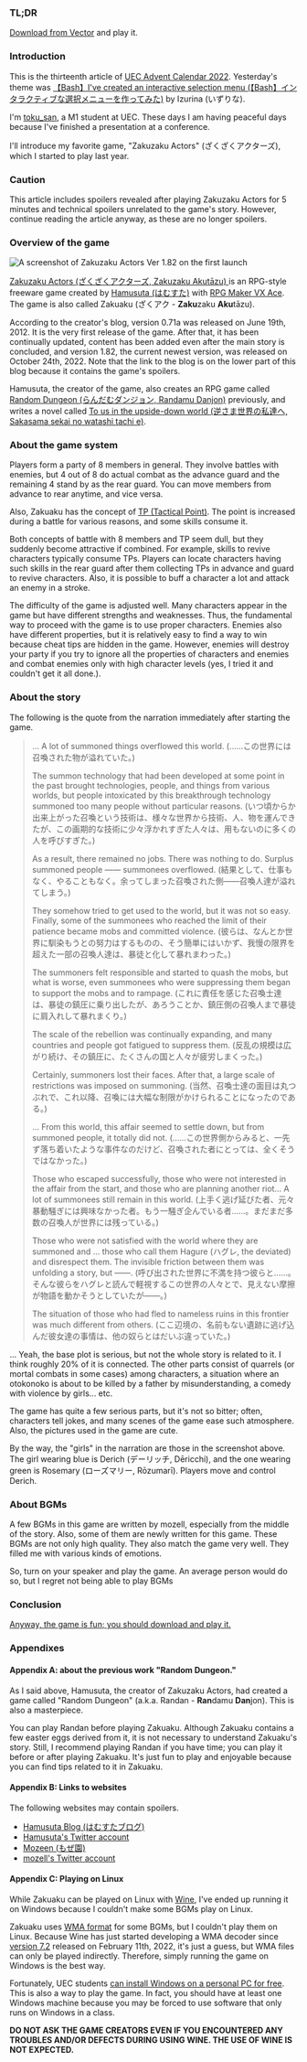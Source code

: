 <!--
### TL;DR
-->

### TL;DR

<!--
[Vectorのダウンロードページ](https://www.vector.co.jp/soft/dl/winnt/game/se508809.html)からダウンロードしてプレイしましょう．
-->

[Download from Vector](https://www.vector.co.jp/soft/dl/winnt/game/se508809.html) and play it.

<!--
### はじめに
-->

### Introduction

<!--
この記事は[UEC Advent Calendar 2022](https://adventar.org/calendars/7581)の13日目の記事です．昨日はいずりなさんによる，[【Bash】インタラクティブな選択メニューを作ってみた](https://izurina.dev/post/uec-advent2022/)でした．
-->

This is the thirteenth article of [UEC Advent Calendar 2022](https://adventar.org/calendars/7581). Yesterday's theme was [【Bash】I've created an interactive selection menu (【Bash】インタラクティブな選択メニューを作ってみた)](https://izurina.dev/post/uec-advent2022/) by Izurina (いずりな).

<!--
現在電通大M1の[toku\_san](https://keybase.io/toku_san/)です．最近学会発表を終えたので，かなり平穏な日々を過ごしています．
-->

I'm [toku\_san](https://keybase.io/toku_san/), a M1 student at UEC. These days I am having peaceful days because I've finished a presentation at a conference.

<!--
この記事では，私が去年からプレイし始めて，いつの間にかハマってしまったゲーム「ざくざくアクターズ」の紹介をしたいと思います．
-->

I'll introduce my favorite game, "Zakuzaku Actors" (ざくざくアクターズ), which I started to play last year.

<!--
### 注意
-->

### Caution

<!--
この記事にはざくざくアクターズを始めからプレイして5分くらいすればわかるネタバレと，ゲームのストーリーには全く関係のない技術的なネタバレが存在します．でもそんなものはやネタバレではないので気にせず読み続けてください．
-->

This article includes spoilers revealed after playing Zakuzaku Actors for 5 minutes and technical spoilers unrelated to the game's story. However, continue reading the article anyway, as these are no longer spoilers.

<!--
### ゲームの概要
-->

### Overview of the game

<!--
![ざくざくアクターズVer1.82を初回起動した直後のスクリーンショット](top_screenshot.png)
-->

![A screenshot of Zakuzaku Actors Ver 1.82 on the first launch](top_screenshot.png)

<!--
[ざくざくアクターズ](https://www.vector.co.jp/soft/winnt/game/se508809.html)は，[はむすた](https://www.vector.co.jp/vpack/browse/person/an051865.html)氏によって[RPGツクール VX Ace](https://rpgmakerofficial.com/product/products/rpgvxace/index/)で制作されたRPG形式のフリーゲームです．縮めてざくアクとも呼ばれています．
-->

[Zakuzaku Actors (ざくざくアクターズ, Zakuzaku Akuta&#772;zu) ](https://www.vector.co.jp/soft/winnt/game/se508809.html)is an RPG-style freeware game created by [Hamusuta (はむすた)](https://www.vector.co.jp/vpack/browse/person/an051865.html) with [RPG Maker VX Ace](https://rpgmakerofficial.com/product/products/rpgvxace/index/). The game is also called Zakuaku (ざくアク - **Zaku**zaku **Aku**ta&#772;zu).

<!--
作者ブログによれば，2012年6月19日にバージョン0.71aが公開されました．これがこのゲームの初めての公開となります．その後更新を続け，メインストーリーが完結したあともコンテンツの追加が続き，この記事の執筆当時最新版であるバージョン1.82が2022年10月24日に公開されました．なお，作者ブログにはゲームのネタバレに相当するコンテンツを含まれているため，リンクはこの記事の下部にあります．
-->

According to the creator's blog, version 0.71a was released on June 19th, 2012. It is the very first release of the game. After that, it has been continually updated, content has been added even after the main story is concluded, and version 1.82, the current newest version, was released on October 24th, 2022. Note that the link to the blog is on the lower part of this blog because it contains the game's spoilers.

<!--
製作者のはむすた氏はざくアクの他に，[らんだむダンジョン](https://www.vector.co.jp/soft/winnt/game/se482804.html)というRPGゲームを過去に製作しているほか，[逆さま世界の私達へ](https://www.pixiv.net/novel/series/1449123)という小説も執筆しています．
-->

Hamusuta, the creator of the game, also creates an RPG game called [Random Dungeon (らんだむダンジョン, Randamu Danjon)](https://www.vector.co.jp/soft/winnt/game/se482804.html) previously, and writes a novel called [To us in the upside-down world (逆さま世界の私達へ, Sakasama sekai no watashi tachi e)](https://www.pixiv.net/novel/series/1449123).

<!--
### ゲームシステムに関して
-->

### About the game system

<!--
ざくアクでは原則8人のパーティーを組みます．戦闘にも8人が関わりますが，そのうち4人が前衛として実際の戦闘を行い，残りの4人は後衛として待機します．ただし，いつでもメンバーを前衛あるいは後衛に移すことが可能です．
-->

Players form a party of 8 members in general. They involve battles with enemies, but 4 out of 8 do actual combat as the advance guard and the remaining 4 stand by as the rear guard. You can move members from advance to rear anytime, and vice versa.

<!--
また，ざくアクでは[TP（Tactical Point）](https://tkool.jp/mv/course/03.html)という概念が存在します．これは戦闘中に様々な状況下でたまるものですが，一部の技能はこれを消費します．
-->

Also, Zakuaku has the concept of [TP (Tactical Point)](https://tkool.jp/mv/course/03.html). The point is increased during a battle for various reasons, and some skills consume it.

<!--
8人制バトルとTPという概念は単独で見ると地味ですが，この2つが組み合わさるとかなり興味深くなります．例えば蘇生技は概してTPを消費するため，そのような技を持ったキャラクターがTPをためたら後衛に配置し，蘇生するタイミングで前衛に戻すといったことが可能になります．またバフ技を大量に掛けて一撃で突破するという方法も考えられます．
-->

Both concepts of battle with 8 members and TP seem dull, but they suddenly become attractive if combined. For example, skills to revive characters typically consume TPs. Players can locate characters having such skills in the rear guard after them collecting TPs in advance and guard to revive characters. Also, it is possible to buff a character a lot and attack an enemy in a stroke.

<!--
難易度は絶妙です．操作キャラクターはかなりの数が登場しますが，得意不得意はキャラクターによって異なるため，キャラクターを使い分けて攻略することが基本となっています．また敵の性質もやはりそれぞれ異なりますが，ゲーム中に攻略のための誘導が存在するため，かなり親切設計になっています．ただし敵味方の特徴を無視したゴリ押しをしようとすると，レベルがいくら高くても死にます（死にました）．
-->

The difficulty of the game is adjusted well. Many characters appear in the game but have different strengths and weaknesses. Thus, the fundamental way to proceed with the game is to use proper characters. Enemies also have different properties, but it is relatively easy to find a way to win because cheat tips are hidden in the game. However, enemies will destroy your party if you try to ignore all the properties of characters and enemies and combat enemies only with high character levels (yes, I tried it and couldn't get it all done.).

<!--
### ストーリーに関して
-->

### About the story

<!--
次に，ゲーム開始直後のナレーションを引用します．
-->

The following is the quote from the narration immediately after starting the game.

<!--
> ……この世界には召喚された物が溢れていた。
>
> いつ頃からか出来上がった召喚という技術は、様々な世界から技術、人、物を運んできたが、この画期的な技術に少々浮かれすぎた人々は、用もないのに多くの人を呼びすぎた。
>
> 結果として、仕事もなく、やることもなく。余ってしまった召喚された側――召喚人達が溢れてしまう。
>
> 彼らは、なんとか世界に馴染もうとの努力はするものの、そう簡単にはいかず、我慢の限界を超えた一部の召喚人達は、暴徒と化して暴れまわった。
>
> これに責任を感じた召喚士達は、暴徒の鎮圧に乗り出したが、あろうことか、鎮圧側の召喚人まで暴徒に肩入れして暴れまくり。
>
> 反乱の規模は広がり続け、その鎮圧に、たくさんの国と人々が疲労しまくった。
>
> 当然、召喚士達の面目は丸つぶれで、これ以降、召喚には大幅な制限がかけられることになったのである。
>
> ……この世界側からみると、一先ず落ち着いたような事件なのだけど、召喚された者にとっては、全くそうではなかった。
>
> 上手く逃げ延びた者、元々暴動騒ぎには興味なかった者。もう一騒ぎ企んでいる者……。まだまだ多数の召喚人が世界には残っている。
>
> 呼び出された世界に不満を持つ彼らと……。そんな彼らをハグレと読んで軽視するこの世界の人々とで、見えない摩擦が物語を動かそうとしていたが――。
>
> ここ辺境の、名前もない遺跡に逃げ込んだ彼女達の事情は、他の奴らとはだいぶ違っていた。
-->

> ... A lot of summoned things overflowed this world. (……この世界には召喚された物が溢れていた。)
>
> The summon technology that had been developed at some point in the past brought technologies, people, and things from various worlds, but people intoxicated by this breakthrough technology summoned too many people without particular reasons. (いつ頃からか出来上がった召喚という技術は、様々な世界から技術、人、物を運んできたが、この画期的な技術に少々浮かれすぎた人々は、用もないのに多くの人を呼びすぎた。)
>
> As a result, there remained no jobs. There was nothing to do. Surplus summoned people ―― summonees overflowed. (結果として、仕事もなく、やることもなく。余ってしまった召喚された側――召喚人達が溢れてしまう。)
>
> They somehow tried to get used to the world, but it was not so easy. Finally, some of the summonees who reached the limit of their patience became mobs and committed violence. (彼らは、なんとか世界に馴染もうとの努力はするものの、そう簡単にはいかず、我慢の限界を超えた一部の召喚人達は、暴徒と化して暴れまわった。)
>
> The summoners felt responsible and started to quash the mobs, but what is worse, even summonees who were suppressing them began to support the mobs and to rampage. (これに責任を感じた召喚士達は、暴徒の鎮圧に乗り出したが、あろうことか、鎮圧側の召喚人まで暴徒に肩入れして暴れまくり。)
>
> The scale of the rebellion was continually expanding, and many countries and people got fatigued to suppress them. (反乱の規模は広がり続け、その鎮圧に、たくさんの国と人々が疲労しまくった。)
>
> Certainly, summoners lost their faces. After that, a large scale of restrictions was imposed on summoning. (当然、召喚士達の面目は丸つぶれで、これ以降、召喚には大幅な制限がかけられることになったのである。)
>
> ... From this world, this affair seemed to settle down, but from summoned people, it totally did not. (……この世界側からみると、一先ず落ち着いたような事件なのだけど、召喚された者にとっては、全くそうではなかった。)
>
> Those who escaped successfully, those who were not interested in the affair from the start, and those who are planning another riot... A lot of summonees still remain in this world. (上手く逃げ延びた者、元々暴動騒ぎには興味なかった者。もう一騒ぎ企んでいる者……。まだまだ多数の召喚人が世界には残っている。)
>
> Those who were not satisfied with the world where they are summoned and ... those who call them Hagure (ハグレ, the deviated) and disrespect them. The invisible friction between them was unfolding a story, but ――. (呼び出された世界に不満を持つ彼らと……。そんな彼らをハグレと読んで軽視するこの世界の人々とで、見えない摩擦が物語を動かそうとしていたが――。)
>
> The situation of those who had fled to nameless ruins in this frontier was much different from others. (ここ辺境の、名前もない遺跡に逃げ込んだ彼女達の事情は、他の奴らとはだいぶ違っていた。)

<!--
……とまあ，ベースとなる設定はかなり重いと思います．ただしストーリーの全てがこれに関係しているわけではなく，実際2割程度かなと思います．その他は登場人物同士のいざこざ（場合によっては死闘）だったり，父親の暴走によって男の娘が殺されそうになったり，女の子同士によるどつき漫才があったり……．
-->

... Yeah, the base plot is serious, but not the whole story is related to it. I think roughly 20% of it is connected. The other parts consist of quarrels (or mortal combats in some cases) among characters, a situation where an otokonoko is about to be killed by a father by misunderstanding, a comedy with violence by girls... etc.

<!--
シリアスな部分はかなり多めですが，そのような展開の中でも時々ネタを突っ込んできたり，雰囲気が柔らかくなるような内容も含まれているので，そこまで辛くありません．絵柄も可愛いですし．
-->

The game has quite a few serious parts, but it's not so bitter; often, characters tell jokes, and many scenes of the game ease such atmosphere. Also, the pictures used in the game are cute.

<!--
ちなみにこの導入において述べられている「彼女達」は上記のスクリーンショットにある二人の少女たちのことです．青い服の子がデーリッチ，そして緑の服の子がローズマリーです．プレイヤーはデーリッチを操作することになります．
-->

By the way, the "girls" in the narration are those in the screenshot above. The girl wearing blue is Derich (デーリッチ, De&#772;ricchi), and the one wearing green is Rosemary (ローズマリー, Ro&#772;zumari&#772;). Players move and control Derich.

<!--
### BGMに関して
-->

### About BGMs

<!--
このゲームでは特に中盤以降，mozell氏によって作曲されたBGMがいくつか使用されています．また一部のBGMはこのゲームのための書き下ろしです．このBGMですが，それ自体の質が高いのも然ることながら，このBGMはゲームとの非常に親和性が高く，プレイしていてなんか色んな感情が出てきます．
-->

A few BGMs in this game are written by mozell, especially from the middle of the story. Also, some of them are newly written for this game. These BGMs are not only high quality. They also match the game very well. They filled me with various kinds of emotions.

<!--
ですからぜひともBGMを鳴らしてプレイしてください．普通そうするでしょうが，僕はBGMを鳴らせなかったのでだいぶ後悔しています．
-->

So, turn on your speaker and play the game. An average person would do so, but I regret not being able to play BGMs

<!--
### 総括
-->

### Conclusion

<!--
[とにかく面白いので一度ダウンロードしてプレイしてみてください．](https://www.vector.co.jp/soft/winnt/game/se508809.html)
-->

[Anyway, the game is fun; you should download and play it.](https://www.vector.co.jp/soft/winnt/game/se508809.html)

<!--
### 付録
-->

### Appendixes

<!--
### 付録A：前作「らんだむダンジョン」に関して
-->

#### Appendix A: about the previous work "Random Dungeon."

<!--
前述の通り，ざくアクの製作者であるはむすた氏は，過去にらんだむダンジョン（通称らんダン）というゲームを製作しています．こちらもかなりの大作です．
-->

As I said above, Hamusuta, the creator of Zakuzaku Actors, had created a game called "Random Dungeon" (a.k.a. Randan - **Ran**damu **Dan**jon). This is also a masterpiece.

<!--
ざくアクをプレイするにあたってらんダンを予めプレイする必要はありません．ざくアクにはらんダンのネタがいくつか用いられていますが，らんダンをやっていないからといって，ざくアクのストーリーが全く解らなくなるということはありません．それでももし時間があればらんダンもプレイすることをおすすめします．ざくアクの前にやっても，あとにやっても構いません．らんダン自体面白いですし，ざくアクに含まているネタがわかって結構楽しいです．
-->

You can play Randan before playing Zakuaku. Although Zakuaku contains a few easter eggs derived from it, it is not necessary to understand Zakuaku's story. Still, I recommend playing Randan if you have time; you can play it before or after playing Zakuaku. It's just fun to play and enjoyable because you can find tips related to it in Zakuaku.

<!--
#### 付録B：各ウェブサイトへのリンク
-->

#### Appendix B: Links to websites

<!--
リンク先はゲームのネタバレが含まている場合があります．　
-->

The following websites may contain spoilers.

<!--
- [はむすたブログ](http://blog.livedoor.jp/hamusuta_rpg/)
- [はむすた氏のTwitterアカウント](https://twitter.com/hamusuta_zakuak)
- [もぜ園](https://mozeen.com/)
- [mozell氏のTwitterアカウント](https://twitter.com/mozeen_mozell)
-->

- [Hamusuta Blog (はむすたブログ)](http://blog.livedoor.jp/hamusuta_rpg/)
- [Hamusuta's Twitter account](https://twitter.com/hamusuta_zakuak)
- [Mozeen (もぜ園)](https://mozeen.com/)
- [mozell's Twitter account](https://twitter.com/mozeen_mozell)

<!--
### 付録C：Linuxでのプレイに関して
-->

#### Appendix C: Playing on Linux

<!--
[Wine](https://www.winehq.org/)を用いればざくアクをLinuxでプレイすることはできますが，私自身は一部のBGMを再生させることができず，結局Windows上で動かすことにしました．
-->

While Zakuaku can be played on Linux with [Wine](https://www.winehq.org/), I've ended up running it on Windows because I couldn't make some BGMs play on Linux.

<!--
ざくアクには[WMA形式](https://ja.wikipedia.org/wiki/Windows_Media_Audio)の音源が用いられていますが，この形式で保存されているBGMを鳴らすことができませんでした．Wineでは2022年2月11日に公開された[バージョン7.2](https://www.winehq.org/announce/7.2)でWMAデコーダの開発が開始されたばかりなため，あくまで推測ですが，まだWMAを直接鳴らすことが出来ないのかなと考えています．従って素直にWindows上でプレイするほうが得策だと思います．
-->

Zakuaku uses [WMA format](https://ja.wikipedia.org/wiki/Windows_Media_Audio) for some BGMs, but I couldn't play them on Linux. Because Wine has just started developing a WMA decoder since [version 7.2](https://www.winehq.org/announce/7.2) released on February 11th, 2022, it's just a guess, but WMA files can only be played indirectly. Therefore, simply running the game on Windows is the best way.

<!--
幸いにして，電通大の学生は[無料で個人PCにWindowsをインストールすることができます](https://www.cc.uec.ac.jp/ug/ja/license/ms/personal/kivuto/index.html)．これを利用するのも一つの手です．実際これ以外にも，例えば授業中にWindowsでしか動かないソフトウェアの利用を強いられることがありますし，Windowsマシンは一台あったほうが良いです．
-->

Fortunately, UEC students [can install Windows on a personal PC for free](https://www.cc.uec.ac.jp/ug/ja/license/ms/personal/kivuto/index.html). This is also a way to play the game. In fact, you should have at least one Windows machine because you may be forced to use software that only runs on Windows in a class.

<!--
**Wineを利用したことによるトラブルや不具合に関してゲームの製作者に問い合わせないでください．Wineの使用は開発側の想定環境ではありません．**
-->

**DO NOT ASK THE GAME CREATORS EVEN IF YOU ENCOUNTERED ANY TROUBLES AND/OR DEFECTS DURING USING WINE. THE USE OF WINE IS NOT EXPECTED.**
